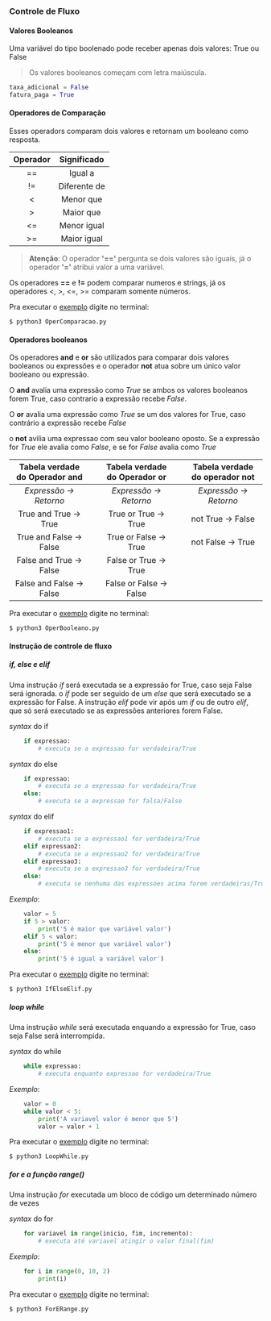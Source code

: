 ### Controle de Fluxo

#### Valores Booleanos
Uma variável do tipo boolenado pode receber apenas dois valores: True ou False

> Os valores booleanos começam com letra maiúscula. 

``` python
taxa_adicional = False
fatura_paga = True
```

#### Operadores de Comparação
Esses operadors comparam dois valores e retornam um booleano como resposta.

|Operador | Significado
|:------: | :---------:
|==       | Igual a
|!=       | Diferente de
|<        | Menor que
|>        |Maior que
|<=       | Menor igual
|>=       | Maior igual

> __Atenção__: O operador __'=='__ pergunta se dois valores são iguais, já o operador __'='__ atribui valor a uma variável.

Os operadores __==__ e __!=__ podem comparar numeros e strings, já os operadores <, >, <=, >= comparam somente números.

Pra executar o [exemplo](OperComparacao.py) digite no terminal:

    $ python3 OperComparacao.py

#### Operadores booleanos

Os operadores __and__ e __or__ são utilizados para comparar dois valores booleanos ou expressões e o operador __not__ atua sobre um único valor booleano ou expressão.

O __and__ avalia uma expressão como _True_ se ambos os valores booleanos forem True, caso contrario a expressão recebe _False_.

O __or__ avalia uma expressão como _True_ se um dos valores for True, caso contrário a expressão recebe _False_

o __not__ avilia uma expressao com seu valor booleano oposto. Se a expressão for _True_ ele avalia como _False_, e se for _False_ avalia como _True_

Tabela verdade do Operador and|    |Tabela verdade do Operador or|    |Tabela verdade do operador not|
:----------------------------:|:--:|:---------------------------:|:--:|:----------------------------:|
_Expressão       ->  Retorno_ |    |_Expressão      ->  Retorno_ |    |_Expressão ->  Retorno_       |
True and True   ->  True      |    |True or True   ->  True      |    |not True  ->  False           |
True and False  ->  False     |    |True or False  ->  True      |    |not False ->  True            |
False and True  ->  False     |    |False or True  ->  True      |    |                              |
False and False ->  False     |    |False or False ->  False     |    |                              |

Pra executar o [exemplo](OperBooleano.py) digite no terminal:

    $ python3 OperBooleano.py

#### Instrução de controle de fluxo

##### if, else e elif

Uma instrução _if_ será executada se a expressão for True, caso seja False será ignorada. o _if_ pode ser seguido de um _else_ que será executado se a expressão for False. A instrução _elif_ pode vir após um _if_ ou de outro _elif_, que só será executado se as expressões anteriores forem False.

_syntax_ do if
``` python 
    if expressao:
        # executa se a expressao for verdadeira/True
``` 

_syntax_ do else
``` python 
    if expressao:
        # executa se a expressao for verdadeira/True
    else:
        # executa se a expressao for falsa/False
``` 

_syntax_ do elif
``` python 
    if expressao1:
        # executa se a expressao1 for verdadeira/True
    elif expressao2:
        # executa se a expressao2 for verdadeira/True
    elif expressao3:
        # executa se a expressao3 for verdadeira/True
    else:
        # executa se nenhuma das expressoes acima forem verdadeiras/True
``` 

_Exemplo_:
``` python
    valor = 5
    if 5 > valor:
        print('5 é maior que variável valor')
    elif 5 < valor:
        print('5 é menor que variável valor')
    else:
        print('5 é igual a variável valor')
```

Pra executar o [exemplo](IfElseElif.py) digite no terminal:

    $ python3 IfElseElif.py


##### loop while

Uma instrução _while_ será executada enquando a expressão for True, caso seja False será interrompida.

_syntax_ do while
``` python 
    while expressao:
        # executa enquanto expressao for verdadeira/True
``` 

_Exemplo_:
``` python
    valor = 0
    while valor < 5:
        print('A variavel valor é menor que 5')
        valor = valor + 1
```

Pra executar o [exemplo](LoopWhile.py) digite no terminal:

    $ python3 LoopWhile.py

##### for e a função range()
Uma instrução _for_  executada um bloco de código um determinado número de vezes

_syntax_ do for
``` python 
    for variavel in range(inicio, fim, incremento):
        # executa até variavel atingir o valor final(fim)
``` 

_Exemplo_:
``` python
    for i in range(0, 10, 2)
        print(i)
```
Pra executar o [exemplo](ForERange.py) digite no terminal:

    $ python3 ForERange.py



